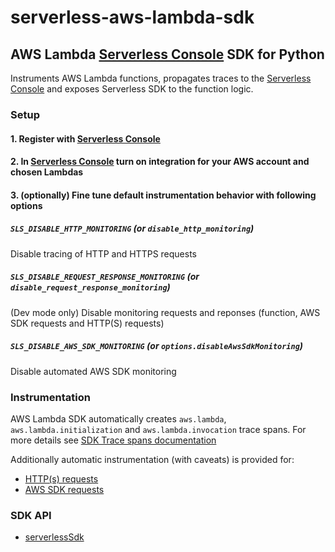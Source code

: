 # serverless-aws-lambda-sdk

## AWS Lambda [Serverless Console](https://www.serverless.com/console) SDK for Python

Instruments AWS Lambda functions, propagates traces to the [Serverless Console](https://www.serverless.com/console/docs) and exposes Serverless SDK to the function logic.

### Setup

#### 1. Register with [Serverless Console](https://console.serverless.com/)

#### 2. In [Serverless Console](https://console.serverless.com/) turn on integration for your AWS account and chosen Lambdas

#### 3. (optionally) Fine tune default instrumentation behavior with following options

##### `SLS_DISABLE_HTTP_MONITORING` (or `disable_http_monitoring`)

Disable tracing of HTTP and HTTPS requests

##### `SLS_DISABLE_REQUEST_RESPONSE_MONITORING` (or `disable_request_response_monitoring`)

(Dev mode only) Disable monitoring requests and reponses (function, AWS SDK requests and HTTP(S) requests)

##### `SLS_DISABLE_AWS_SDK_MONITORING` (or `options.disableAwsSdkMonitoring`)

Disable automated AWS SDK monitoring

### Instrumentation

AWS Lambda SDK automatically creates `aws.lambda`, `aws.lambda.initialization` and `aws.lambda.invocation` trace spans.
For more details see [SDK Trace spans documentation](docs/sdk-trace.md)

Additionally automatic instrumentation (with caveats) is provided for:

- [HTTP(s) requests](/python/packages/sdk/docs/instrumentation/http.md)
- [AWS SDK requests](docs/instrumentation/aws-sdk.md)

### SDK API

- [serverlessSdk](docs/sdk.md)

